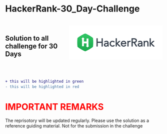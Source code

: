 # HackerRank-30_Day-Challenge
<br>
<img src=Image.png align="right" width = 300>

## Solution to all challenge for 30 Days

<br>
<br>

```diff
+ this will be highlighted in green
- this will be highlighted in red
```
# <font color="red"> IMPORTANT REMARKS </font>

The reprisotory will be updated regularly. Please use the solution as a reference guiding material. Not for the submission in the challenge
